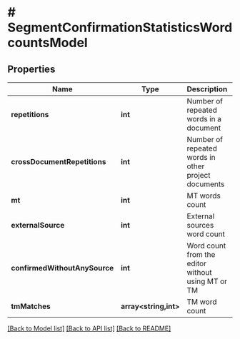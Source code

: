 # # SegmentConfirmationStatisticsWordcountsModel

## Properties

Name | Type | Description | Notes
------------ | ------------- | ------------- | -------------
**repetitions** | **int** | Number of repeated words in a document | [optional]
**crossDocumentRepetitions** | **int** | Number of repeated words in other project documents | [optional]
**mt** | **int** | MT words count | [optional]
**externalSource** | **int** | External sources word count | [optional]
**confirmedWithoutAnySource** | **int** | Word count from the editor without using MT or TM | [optional]
**tmMatches** | **array<string,int>** | TM word count | [optional]

[[Back to Model list]](../../README.md#models) [[Back to API list]](../../README.md#endpoints) [[Back to README]](../../README.md)

